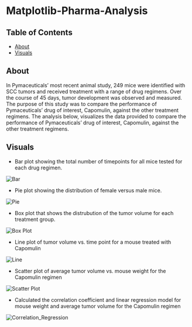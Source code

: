 # Matplotlib-Pharma-Analysis

## Table of Contents

- [About](#about)
- [Visuals](#visuals)

## About
In Pymaceuticals’ most recent animal study, 249 mice  were identified with SCC tumors and received treatment with a range of drug regimens. Over the course of 45 days, tumor development was observed and measured. The purpose of this study was to compare the performance of Pymaceuticals’ drug of interest, Capomulin, against the other treatment regimens. The analysis below, visualizes the data provided to compare the performance of Pymaceuticals’ drug of interest, Capomulin, against the other treatment regimens.

## Visuals
- Bar plot showing the total number of timepoints for all mice tested for each drug regimen.

![Bar](https://user-images.githubusercontent.com/10196762/214956646-0598ff6f-39c8-41dd-a67c-e0213cbebec5.jpg)
- Pie plot showing the distribution of female versus male mice.

![Pie](https://user-images.githubusercontent.com/10196762/214956694-16275c6f-f29f-4706-a44c-531efe6ddc18.jpg)
- Box plot that shows the distrubution of the tumor volume for each treatment group.

![Box Plot](https://user-images.githubusercontent.com/10196762/214956757-8f3f3c70-b50d-4bae-97e7-7c6a08ef916e.jpg)
- Line plot of tumor volume vs. time point for a mouse treated with Capomulin

![Line](https://user-images.githubusercontent.com/10196762/214956775-b3bb3d03-b868-4ede-9a9f-e630a8b432cf.jpg)
- Scatter plot of average tumor volume vs. mouse weight for the Capomulin regimen

![Scatter Plot](https://user-images.githubusercontent.com/10196762/214956782-1dee1fe8-a984-495e-a013-211499c08f32.jpg)
- Calculated the correlation coefficient and linear regression model for mouse weight and average tumor volume for the Capomulin regimen

![Correlation_Regression](https://user-images.githubusercontent.com/10196762/214956793-d84b18f9-2c3e-4838-9222-22afdd923917.jpg)

